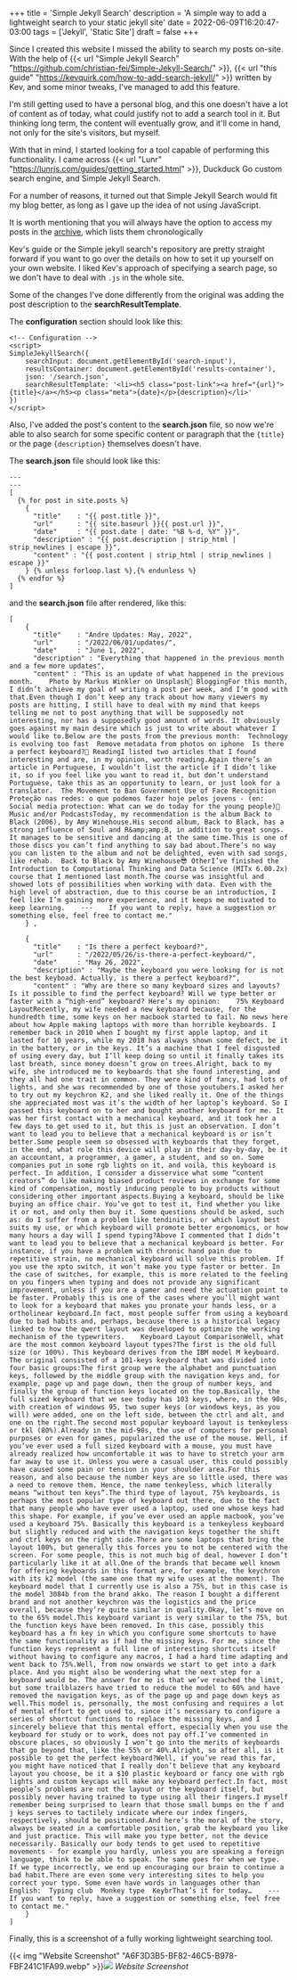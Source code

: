 +++
title = 'Simple Jekyll Search'
description = 'A simple way to add a lightweight search to your static jekyll site'
date = 2022-06-09T16:20:47-03:00
tags = ['Jekyll', 'Static Site']
draft = false
+++

Since I created this website I missed the ability to search my posts on-site. With the help of {{< url "Simple Jekyll Search" "https://github.com/christian-fei/Simple-Jekyll-Search/" >}}, {{< url "this guide" "https://kevquirk.com/how-to-add-search-jekyll/" >}} written by Kev, and some minor tweaks, I've managed to add this feature.

I'm still getting used to have a personal blog, and this one doesn't have a lot of content as of today, what could justify not to add a search tool in it. But thinking long term, the content will eventually grow, and it'll come in hand, not only for the site's visitors, but myself.

With that in mind, I started looking for a tool capable of performing this functionality. I came across {{< url "Lunr" "https://lunrjs.com/guides/getting_started.html" >}}, Duckduck Go custom search engine, and Simple Jekyll Search.

For a number of reasons, it turned out that Simple Jekyll Search would fit my blog better, as long as I gave up the idea of not using JavaScript. 


It is worth mentioning that you will always have the option to access my posts in the [archive](/posts), which lists them chronologically

Kev's guide or the Simple jekyll search's repository are pretty straight forward if you want to go over the details on how to set it up yourself on your own website. I liked Kev's approach of specifying a search page, so we don't have to deal with `.js` in the whole site.

Some of the changes I've done differently from the original was adding the post description to the **searchResultTemplate**.

The **configuration** section should look like this:


```
<!-- Configuration -->
<script>
SimpleJekyllSearch({
    searchInput: document.getElementById('search-input'),
    resultsContainer: document.getElementById('results-container'),
    json: '/search.json',
    searchResultTemplate: '<li><h5 class="post-link"><a href="{url}">{title}</a></h5><p class="meta">{date}</p>{description}</li>'
})
</script>
```

Also, I've added the post's content to the **search.json** file, so  now we're able to also search for some specific content or paragraph that the `{title}` or the page `{description}` themselves doesn't have.

The **search.json** file should look like this:

```
---
---
[
  {% for post in site.posts %}
    {
      "title"    : "{{ post.title }}",
      "url"      : "{{ site.baseurl }}{{ post.url }}",
      "date"     : "{{ post.date | date: "%B %-d, %Y" }}",
      "description" : "{{ post.description | strip_html | strip_newlines | escape }}",
      "content" : "{{ post.content | strip_html | strip_newlines | escape }}"
    } {% unless forloop.last %},{% endunless %}
  {% endfor %}
]
```

and the **search.json** file after rendered, like this:

```
[
    {
      "title"    : "Andre Updates: May, 2022",
      "url"      : "/2022/06/01/updates/",
      "date"     : "June 1, 2022",
      "description" : "Everything that happened in the previous month and a few more updates",
      "content" : "This is an update of what happened in the previous month.    Photo by Markus Winkler on Unsplash📝 BloggingFor this month, I didn’t achieve my goal of writing a post per week, and I’m good with that.Even though I don’t keep any track about how many viewers my posts are hitting, I still have to deal with my mind that keeps telling me not to post anything that will be supposedly not interesting, nor has a supposedly good amount of words. It obviously goes against my main desire which is just to write about whatever I would like to.Below are the posts from the previous month:  Technology is evolving too fast  Remove metadata from photos on iphone  Is there a perfect keyboard?📖 ReadingI listed two articles that I found interesting and are, in my opinion, worth reading.Again there’s an article in Portuguese, I wouldn’t list the article if I didn’t like it, so if you feel like you want to read it, but don’t understand Portuguese, take this as an opportunity to learn, or just look for a translator.  The Movement to Ban Government Use of Face Recognition  Proteção nas redes: o que podemos fazer hoje pelos jovens - (en: Social media protection: What can we do today for the young people)🎵 Music and/or PodcastsToday, my recommendation is the album Back to Black (2006), by Amy Winehouse.His second album, Back to Black, has a strong influence of Soul and R&amp;amp;B, in addition to great songs. It manages to be sensitive and dancing at the same time.This is one of those discs you can’t find anything to say bad about.There’s no way you can listen to the album and not be delighted, even with sad songs, like rehab.  Back to Black by Amy Winehouse😎 OtherI’ve finished the Introduction to Computational Thinking and Data Science (MITx 6.00.2x) course that I mentioned last month.The course was insightful and showed lots of possibilities when working with data. Even with the high level of abstraction, due to this course be an introduction, I feel like I’m gaining more experience, and it keeps me motivated to keep learning.    ---    If you want to reply, have a suggestion or something else, feel free to contact me."
    } ,
  
    {
      "title"    : "Is there a perfect keyboard?",
      "url"      : "/2022/05/26/is-there-a-perfect-keyboard/",
      "date"     : "May 26, 2022",
      "description" : "Maybe the keyboard you were looking for is not the best keyboad. Actually, is there a perfect keyboard?",
      "content" : "Why are there so many keyboard sizes and layouts? Is it possible to find the perfect keyboard? Will we type better or faster with a “high-end” keyboard? Here’s my opinion:    75% Keyboard LayoutRecently, my wife needed a new keyboard because, for the hundredth time, some keys on her macbook started to fail. No news here about how Apple making laptops with more than horrible keyboards. I remember back in 2010 when I bought my first apple laptop, and it lasted for 10 years, while my 2018 has always shown some defect, be it in the battery, or in the keys. It’s a machine that I feel disgusted of using every day, but I’ll keep doing so until it finally takes its last breath, since money doesn’t grow on trees.Alright, back to my wife, she introduced me to keyboards that she found interesting, and they all had one trait in common. They were kind of fancy, had lots of lights, and she was recommended by one of those youtubers.I asked her to try out my keychron K2, and she liked really it. One of the things she appreciated most was it’s the width of her laptop’s keyboard. So I passed this keyboard on to her and bought another keyboard for me. It was her first contact with a mechanical keyboard, and it took her a few days to get used to it, but this is just an observation. I don’t want to lead you to believe that a mechanical keyboard is or isn’t better.Some people seem so obsessed with keyboards that they forget, in the end, what role this device will play in their day-by-day, be it an accountant, a programmer, a gamer, a student, and so on. Some companies put in some rgb lights on it, and voilà, this keyboard is perfect. In addition, I consider a disservice what some “content creators” do like making biased product reviews in exchange for some kind of compensation, mostly inducing people to buy products without considering other important aspects.Buying a keyboard, should be like buying an office chair. You’ve got to test it, find whether you like it or not, and only then buy it. Some questions should be asked, such as: do I suffer from a problem like tendinitis, or which layout best suits my use, or which keyboard will promote better ergonomics, or how many hours a day will I spend typing?Above I commented that I didn’t want to lead you to believe that a mechanical keyboard is better. For instance, if you have a problem with chronic hand pain due to repetitive strain, no mechanical keyboard will solve this problem. If you use the xpto switch, it won’t make you type faster or better. In the case of switches, for example, this is more related to the feeling on you fingers when typing and does not provide any significant improvement, unless if you are a gamer and need the actuation point to be faster. Probably this is one of the cases where you’ll might want to look for a keyboard that makes you pronate your hands less, or a ortholinear keyboard.In fact, most people suffer from using a keyboard due to bad habits and, perhaps, because there is a historical legacy linked to how the qwert layout was developed to optimize the working mechanism of the typewriters.    Keyboard Layout ComparisonWell, what are the most common keyboard layout types?The first is the old full size (or 100%). This keyboard derives from the IBM model M keyboard. The original consisted of a 101-keys keyboard that was divided into four basic groups:The first group were the alphabet and punctuation keys, followed by the middle group with the navigation keys and, for example, page up and page down, then the group of number keys, and finally the group of function keys located on the top.Basically, the full sized keyboard that we see today has 103 keys, where, in the 90s, with creation of windows 95, two super keys (or windows keys, as you will) were added, one on the left side, between the ctrl and alt, and one on the right.The second most popular keyboard layout is tenkeyless or tkl (80%).Already in the mid-90s, the use of computers for personal purposes or even for games, popularized the use of the mouse. Well, if you’ve ever used a full sized keyboard with a mouse, you must have already realized how uncomfortable it was to have to stretch your arm far away to use it. Unless you were a casual user, this could possibly have caused some pain or tension in your shoulder area.For this reason, and also because the number keys are so little used, there was a need to remove them. Hence, the name tenkeyless, which literally means “without ten keys”.The third type of layout, 75% keyboards, is perhaps the most popular type of keyboard out there, due to the fact that many people who have ever used a laptop, used one whose keys had this shape. For example, if you’ve ever used an apple macbook, you’ve used a keyboard 75%. Basically this keyboard is a tenkeyless keyboard but slightly reduced and with the navigation keys together the shift and ctrl keys on the right side.There are some laptops that bring the layout 100%, but generally this forces you to not be centered with the screen. For some people, this is not much big of deal, however I don’t particularly like it at all.One of the brands that became well known for offering keyboards in this format are, for example, the keychron with its k2 model (the same one that my wife uses at the moment). The keyboard model that I currently use is also a 75%, but in this case is the model 3084b from the brand akko. The reason I bought a different brand and not another keychron was the logistics and the price overall, because they’re quite similar in quality.Okay, let’s move on to the 65% model.This keyboard variant is very similar to the 75%, but the function keys have been removed. In this case, possibly this keyboard has a fn key in which you configure some shortcuts to have the same functionality as if had the missing keys. For me, since the function keys represent a full line of interesting shortcuts itself without having to configure any macros, I had a hard time adapting and went back to 75%.Well, from now onwards we start to get into a dark place. And you might also be wondering what the next step for a keyboard would be. The answer for me is that we’ve reached the limit, but some trailblazers have tried to reduce the model to 60% and have removed the navigation keys, as of the page up and page down keys as well.This model is, personally, the most confusing and requires a lot of mental effort to get used to, since it’s necessary to configure a series of shortcut functions to replace the missing keys, and I sincerely believe that this mental effort, especially when you use the keyboard for study or to work, does not pay off.I’ve commented in obscure places, so obviously I won’t go into the merits of keyboards that go beyond that, like the 55% or 40%.Alright, so after all, is it possible to get the perfect keyboard?Well, if you’ve read this far, you might have noticed that I really don’t believe that any keyboard layout you choose, be it a $10 plastic keyboard or fancy one with rgb lights and custom keycaps will make any keyboard perfect.In fact, most people’s problems are not the layout or the keyboard itself, but possibly never having trained to type using all their fingers.I myself remember being surprised to learn that those small bumps on the f and j keys serves to tactilely indicate where our index fingers, respectively, should be positioned.And here’s the moral of the story, always be seated in a comfortable position, grab the keyboard you like and just practice. This will make you type better, not the device necessarily. Basically our body tends to get used to repetitive movements - for example you hardly, unless you are speaking a foreign language, think to be able to speak. The same goes for when we type. If we type incorrectly, we end up encouraging our brain to continue a bad habit.There are even some very interesting sites to help you correct your typo. Some even have words in languages other than English:  Typing club  Monkey type  KeybrThat’s it for today…    ---    If you want to reply, have a suggestion or something else, feel free to contact me."
    }
]
```

Finally, this is a screenshot of a fully working lightweight searching tool.

{{< img "Website Screenshot" "A6F3D3B5-BF82-46C5-B978-FBF241C1FA99.webp" >}}![](/assets)
*Website Screenshot*